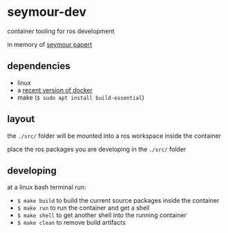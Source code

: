 # seymour-dev

container tooling for ros development

in memory of [seymour papert](https://en.wikipedia.org/wiki/Seymour_Papert)


## dependencies

* linux
* a [recent version of docker](https://docs.docker.com/engine/install/ubuntu/)
* make (`$ sudo apt install build-essential`)

## layout

the `./src/` folder will be mounted into a ros workspace inside the container

place the ros packages you are developing in the `./src/` folder


## developing

at a linux bash terminal run:

* `$ make build` to build the current source packages inside the container
* `$ make run` to run the container and get a shell
* `$ make shell` to get another shell into the running container
* `$ make clean` to remove build artifacts
